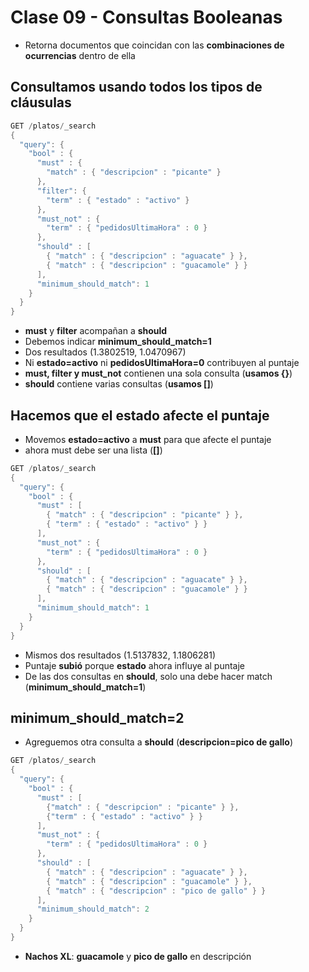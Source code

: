 # Clase 09 - Consultas Booleanas

- Retorna documentos que coincidan con las **combinaciones de ocurrencias** dentro de ella

## Consultamos usando todos los tipos de cláusulas

```java
GET /platos/_search
{
  "query": {
    "bool" : {
      "must" : {
        "match" : { "descripcion" : "picante" }
      },
      "filter": {
        "term" : { "estado" : "activo" }
      },
      "must_not" : {
        "term" : { "pedidosUltimaHora" : 0 }
      },
      "should" : [
        { "match" : { "descripcion" : "aguacate" } },
        { "match" : { "descripcion" : "guacamole" } }
      ],
      "minimum_should_match": 1
    }
  }
}
```

- **must** y **filter** acompañan a **should**
- Debemos indicar **minimum_should_match=1**
- Dos resultados (1.3802519, 1.0470967)
- Ni **estado=activo** ni **pedidosUltimaHora=0** contribuyen al puntaje
- **must, filter y must_not** contienen una sola consulta (**usamos {}**) 
- **should** contiene varias consultas (**usamos []**)

## Hacemos que el estado afecte el puntaje
- Movemos **estado=activo** a **must** para que afecte el puntaje 
- ahora must debe ser una lista (**[]**)

```java
GET /platos/_search
{
  "query": {
    "bool" : {
      "must" : [
        { "match" : { "descripcion" : "picante" } },
        { "term" : { "estado" : "activo" } }
      ],
      "must_not" : {
        "term" : { "pedidosUltimaHora" : 0 }
      },
      "should" : [
        { "match" : { "descripcion" : "aguacate" } },
        { "match" : { "descripcion" : "guacamole" } }
      ],
      "minimum_should_match": 1
    }
  }
}
```

- Mismos dos resultados (1.5137832, 1.1806281)
- Puntaje **subió** porque **estado** ahora influye al puntaje
- De las dos consultas en **should**, solo una debe hacer match (**minimum_should_match=1**)

## **minimum_should_match=2**
- Agreguemos otra consulta a **should** (**descripcion=pico de gallo**)

```java
GET /platos/_search
{
  "query": {
    "bool" : {
      "must" : [
        {"match" : { "descripcion" : "picante" } },
        {"term" : { "estado" : "activo" } }
      ],
      "must_not" : {
        "term" : { "pedidosUltimaHora" : 0 }
      },
      "should" : [
        { "match" : { "descripcion" : "aguacate" } },
        { "match" : { "descripcion" : "guacamole" } },
        { "match" : { "descripcion" : "pico de gallo" } }
      ],
      "minimum_should_match": 2
    }
  }
}
```

- **Nachos XL**: **guacamole** y **pico de gallo** en descripción
